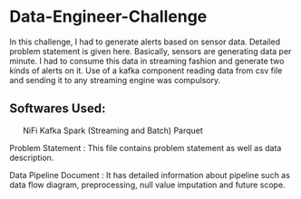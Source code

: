 <h1>Data-Engineer-Challenge</h1>

<p>In this challenge, I had to generate alerts based on sensor data. Detailed problem statement is given here. Basically, sensors are generating data per minute. I had to consume this data in streaming fashion and generate two kinds of alerts on it. Use of a kafka component reading data from csv file and sending it to any streaming engine was compulsory.</p>

<h2>Softwares Used:</h2>
<p>
<ol>
NiFi
Kafka
Spark (Streaming and Batch)
Parquet
</ol>
</p>
<p>
<p>Problem Statement : This file contains problem statement as well as data description.</p>
<p>Data Pipeline Document : It has detailed information about pipeline such as data flow diagram, preprocessing, null value imputation and future scope.</p>
